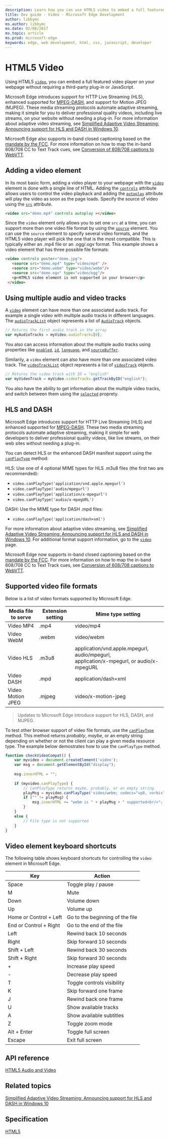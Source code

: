 ---description: Learn how you can use HTML5 video to embed a full featured video player on your webpage without requiring a third-party plug-in or JavaScript.
title: Dev guide - Video - Microsoft Edge Development
author: libbymc
ms.author: libbymc
ms.date: 02/08/2017
ms.topic: article
ms.prod: microsoft-edge
keywords: edge, web development, html, css, javascript, developer
---# HTML5 VideoUsing HTML5 [`video`](https://msdn.microsoft.com/library/hh772959(v=vs.85).aspx), you can embed a full featured video player on your webpage without requiring a third-party plug-in or JavaScript.Microsoft Edge introduces support for HTTP Live Streaming (HLS), enhanced supported for [MPEG-DASH](http://go.microsoft.com/fwlink/p/?LinkID=533900), and support for Motion JPEG (MJPEG). These media streaming protocols automate adaptive streaming, making it simple for you to deliver professional quality videos, including live streams, on your website without needing a plug-in. For more information about adaptive video streaming, see [Simplified Adaptive Video Streaming: Announcing support for HLS and DASH in Windows 10](http://go.microsoft.com/fwlink/p/?LinkId=529964).Microsoft Edge also supports in-band closed captioning based on the [mandate by the FCC](http://go.microsoft.com/fwlink/p/?LinkId=524313). For more information on how to map the in-band 608/708 CC to Text Track cues, see [Conversion of 608/708 captions to WebVTT](http://go.microsoft.com/fwlink/p/?LinkId=524314). ## Adding a video elementIn its most basic form, adding a video player to your webpage with the [`video`](https://msdn.microsoft.com/library/hh772959(v=vs.85).aspx) element is done with a single line of HTML. Adding the [`controls`](https://msdn.microsoft.com/library/ff974746) attribute allows users to control the video playback and adding the [`autoplay`](https://msdn.microsoft.com/library/ff974744) attribute will play the video as soon as the page loads. Specify the source of video using the [`src`](https://msdn.microsoft.com/library/ff974762(v=vs.85).aspx) attribute.``` html<video src="demo.mp4" controls autoplay ></video> ```Since the `video` element only allows you to set one `src` at a time, you can support more than one video file format by using the [`source`](https://msdn.microsoft.com/library/ff975070(v=vs.85).aspx) element. You can use the `source` element to specify several video formats, and the HTML5 video player will pick the one that is the most compatible. This is typically either an .mp4 file or an .ogg/.ogv format. This example shows a video element that has three possible file formats:``` html<video controls poster="demo.jpg">   <source src="demo.mp4" type="video/mp4" />   <source src="demo.webm" type="video/webm"/>   <source src="demo.ogv" type="video/ogg"/>                <p>HTML5 video element is not supported in your browser</p> </video>```## Using multiple audio and video tracksA [`video`](https://msdn.microsoft.com/library/hh772959(v=vs.85).aspx) element can have more than one associated audio track. For example a single video with multiple audio tracks in different languages. The [`audioTrackList`](https://msdn.microsoft.com/library/hh772483(v=vs.85).aspx) object represents a list of [`AudioTrack`](https://msdn.microsoft.com/library/hh772479(v=vs.85).aspx) objects. ``` javascript// Returns the first audio track in the arrayvar myAudioTracks = myVideo.audioTracks[0];```You also can access information about the multiple audio tracks using properties like [`enabled`](https://msdn.microsoft.com/library/hh772492(v=vs.85).aspx), [`id`](https://msdn.microsoft.com/library/hh772686(v=vs.85).aspx), [`language`](https://msdn.microsoft.com/library/hh772495(v=vs.85).aspx), and [`sourceBuffer`](https://msdn.microsoft.com/library/dn254952(v=vs.85).aspx).Similarily, a `video` element can also have more than one associated video track.  The [`videoTrackList`](https://msdn.microsoft.com/library/dn806262(v=vs.85).aspx) object represents a list of [`videoTrack`](https://msdn.microsoft.com/library/dn806264(v=vs.85).aspx) objects. ``` javascript// Returns the video track with ID = "english"var myVideoTrack = myVideo.videoTracks.getTrackByID("english");```You also have the ability to get information about the multiple video tracks, and switch between them using the [`selected`](https://msdn.microsoft.com/library/dn806261(v=vs.85).aspx) proprety. ## HLS and DASHMicrosoft Edge introduces support for HTTP Live Streaming (HLS) and enhanced supported for [MPEG-DASH](http://go.microsoft.com/fwlink/p/?LinkID=533900). These two media streaming protocols automate adaptive streaming, making it simple for web developers to deliver professional quality videos, like live streams, on their web sites without needing a plug-in.You can detect HLS or the enhanced DASH manifest support using the [`canPlayType`](https://msdn.microsoft.com/en-us/library/ff975191(v=vs.85).aspx) method: HLS: Use one of 4 optional MIME types for HLS .m3u8 files (the first two are recommended):* `video.canPlayType('application/vnd.apple.mpegurl')` * `video.canPlayType('audio/mpegurl')` * `video.canPlayType('application/x-mpegurl')`* `video.canPlayType('audio/x-mpegURL') `DASH: Use the MIME type for DASH .mpd files:* `video.canPlayType('application/dash+xml')`For more information about adaptive video streaming, see [Simplified Adaptive Video Streaming: Announcing support for HLS and DASH in Windows 10](http://go.microsoft.com/fwlink/p/?linkid=529964). For additional format support information, go to the [`video`](https://msdn.microsoft.com/library/hh772959(v=vs.85).aspx) page. Microsoft Edge now supports in-band closed captioning based on the [mandate by the FCC](http://go.microsoft.com/fwlink/p/?LinkId=524313). For more information on how to map the in-band 608/708 CC to Text Track cues, see [Conversion of 608/708 captions to WebVTT](http://go.microsoft.com/fwlink/p/?LinkId=524314). ## Supported video file formatsBelow is a list of video formats supported by Microsoft Edge.| Media file to serve  | Extension setting | Mime type setting || -------------------- | ----------------- | --------------- | Video MP4 | .mp4 | video/mp4Video WebM | .webm | video/webmVideo HLS | .m3u8 | application/vnd.apple.mpegurl, audio/mpegurl,<br/>application/x-mpegurl, or audio/x-mpegURL Video DASH | .mpd | application/dash+xmlVideo Motion JPEG | .mjpeg | video/x-motion-jpeg> Updates to Microsoft Edge introduce support for HLS, DASH, and MJPEG. To test other browser support of video file formats, use the [`canPlayType`](https://msdn.microsoft.com/library/ff975191(v=vs.85).aspx) method. This method returns  *probably*, *maybe*, or an empty string depending on whether or not the client can play a given media resource type. The example below demostrates how to use the `canPlayType` method.``` javascriptfunction checkVideoCompat() {	var myvideo = document.createElement('video');	var msg = document.getElementById("display");		msg.innerHTML = "";		if (myvideo.canPlayType) {		// CanPlayType returns maybe, probably, or an empty string.		playMsg = myvideo.canPlayType('video/webm; codecs="vp8, vorbis"');		if ("" != playMsg) {			msg.innerHTML += "webm is " + playMsg + " supported<br/>";		}	}	else {		// File type is not supported	}}```## Video element keyboard shortcutsThe following table shows keyboard shortcuts for controlling the `video` element in Microsoft Edge. | Key | Action | | ------- | ----------------- |Space | Toggle play / pauseM | MuteDown | Volume downUp | Volume upHome or Control + Left | Go to the beginning of the fileEnd or Control + Right | Go to the end of the fileLeft | Rewind back 10 secondsRight | Skip forward 10 secondsShift + Left | Rewind back 30 secondsShift + Right | Skip forward 30 seconds+ | Increase play speed- | Decrease play speedT | Toggle controls visibilityK | Skip forward one frameJ | Rewind back one frameU | Show available tracksA | Show available subtitles Z | Toggle zoom modeAlt + Enter | Toggle full screenEscape | Exit full screen## API reference[HTML5 Audio and Video](https://msdn.microsoft.com/library/hh772500(v=vs.85).aspx)## Related topics[Simplified Adaptive Video Streaming: Announcing support for HLS and DASH in Windows 10](http://go.microsoft.com/fwlink/p/?LinkId=529964)## Specification[HTML5](https://www.w3.org/TR/html5/)